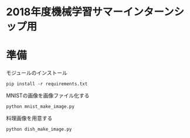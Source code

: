 # 2018年度機械学習サマーインターンシップ用

# 準備

モジュールのインストール
```
pip install -r requirements.txt
```


MNISTの画像を画像ファイル化する
```
python mnist_make_image.py
```


料理画像を用意する
```
python dish_make_image.py
```
